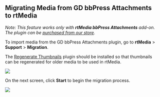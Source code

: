 ## Migrating Media from GD bbPress Attachments to rtMedia

_Note: This feature works only with **rtMedia bbPress Attachments** add-on. The plugin can be [purchased from our store](https://rtcamp.com/products/rtmedia-bbpress-attachments/)._

To import media from the GD bbPress Attachments plugin, go to **rtMedia** > **Support** > **Migration**.

The [Regenerate Thumbnails](http://wordpress.org/plugins/regenerate-thumbnails/) plugin should be installed so that thumbnails can be regenerated for older media to be used in rtMedia.

[![](https://rtcamp.com/wp-content/uploads/2013/11/image3.png)](https://rtcamp.com/wp-content/uploads/2013/11/image3.png)

On the next screen, click **Start** to begin the migration process.

[![](https://rtcamp.com/wp-content/uploads/2013/11/image4.png)](https://rtcamp.com/wp-content/uploads/2013/11/image4.png)
